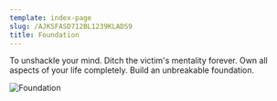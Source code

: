 ```yaml
---
template: index-page
slug: /AJKSFASD712BL1239KLADS9
title: Foundation
---
```

To unshackle your mind. Ditch the victim's mentality forever. Own all aspects of your life completely. Build an unbreakable foundation.

![Foundation](https://images.pexels.com/photos/2219024/pexels-photo-2219024.jpeg?auto=compress&cs=tinysrgb&dpr=2&h=650&w=940 "Foundation")